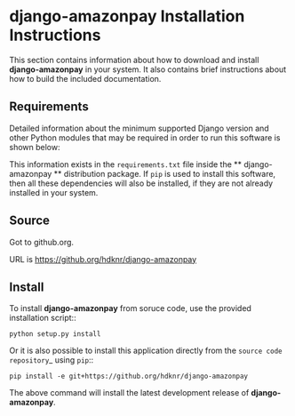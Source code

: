 # **django-amazonpay** Installation Instructions

This section contains information about
how to download and install **django-amazonpay** in your system.
It also contains brief instructions about how
to build the included documentation.

## Requirements

Detailed information about the minimum supported Django version and
other Python modules that may be required in order to run this software is shown below:

This information exists in the ``requirements.txt`` file
inside the ** django-amazonpay ** distribution package.
If ``pip`` is used to install this software,
then all these dependencies will also be installed,
if they are not already installed in your system.


## Source

Got to github.org.

URL is https://github.org/hdknr/django-amazonpay


## Install

To install **django-amazonpay** from soruce code, use the provided installation script::

    python setup.py install


Or it is also possible to install this application directly from
the `source code repository`_ using ``pip``::

    pip install -e git+https://github.org/hdknr/django-amazonpay

The above command will install the latest development release of **django-amazonpay**.
